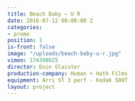 ```yaml
---
title: Beach Baby — U R
date: 2016-07-12 00:00:00 Z
categories:
- promo
position: 1
is-front: false
image: "/uploads/beach-baby-u-r.jpg"
vimeo: 174398025
director: Eoin Glaister
production-company: Human + Hath Films
equipment: Arri ST 3 perf - Kodak 500T
layout: project
---
```


